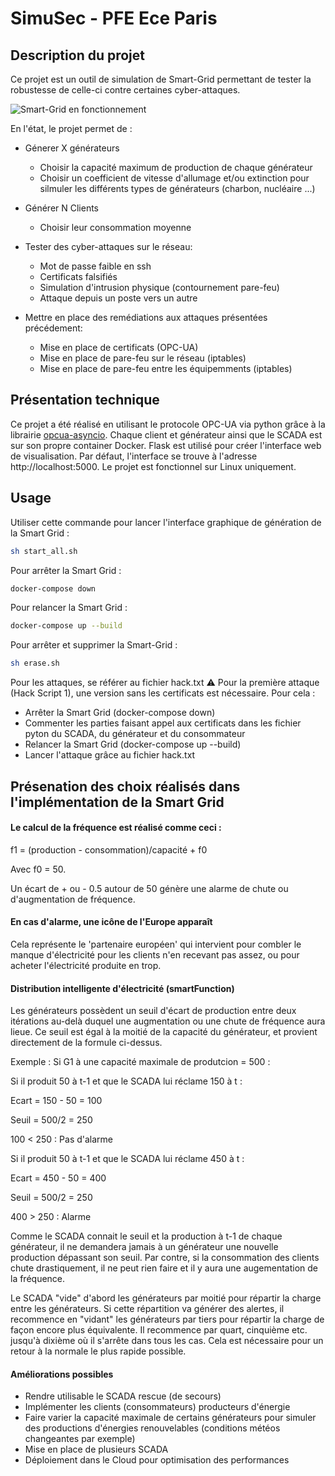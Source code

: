 # SimuSec - PFE Ece Paris

## Description du projet

Ce projet est un outil de simulation de Smart-Grid permettant de tester la robustesse de celle-ci contre certaines cyber-attaques.

![Smart-Grid en fonctionnement](https://s10.gifyu.com/images/Hnet-image97594f3d00dbdce8.gif)

En l'état, le projet permet de :
+ Génerer X générateurs
	 + Choisir la capacité maximum de production de chaque générateur
	 + Choisir un coefficient de vitesse d'allumage et/ou extinction pour silmuler les différents types de générateurs (charbon, nucléaire ...)
+ Générer N Clients
	* Choisir leur consommation moyenne

+ Tester des cyber-attaques sur le réseau:
	* Mot de passe faible en ssh
	* Certificats falsifiés
	* Simulation d'intrusion physique (contournement pare-feu)
	* Attaque depuis un poste vers un autre

+ Mettre en place des remédiations aux attaques présentées précédement:
	* Mise en place de certificats (OPC-UA)
	* Mise en place de pare-feu sur le réseau (iptables)
	* Mise en place de pare-feu entre les équipemments (iptables)

## Présentation technique

Ce projet a été réalisé en utilisant le protocole OPC-UA via python grâce à la librairie [opcua-asyncio](https://github.com/FreeOpcUa/opcua-asyncio). Chaque client et générateur ainsi que le SCADA est sur son propre container Docker. Flask est utilisé pour créer l'interface web de visualisation. Par défaut, l'interface se trouve à l'adresse http://localhost:5000. Le projet est fonctionnel sur Linux uniquement. 

## Usage

Utiliser cette commande pour lancer l'interface graphique de génération de la Smart Grid :

```bash
sh start_all.sh
```

Pour arrêter la Smart Grid :

```bash
docker-compose down
```
Pour relancer la Smart Grid :

```bash
docker-compose up --build
```

Pour arrêter et supprimer la Smart-Grid :

```bash
sh erase.sh
```

Pour les attaques, se référer au fichier hack.txt ⚠️ Pour la première attaque (Hack Script 1), une version sans les certificats est nécessaire. Pour cela :
+ Arrêter la Smart Grid (docker-compose down)
+ Commenter les parties faisant appel aux certificats dans les fichier pyton du SCADA, du générateur et du consommateur
+ Relancer la Smart Grid (docker-compose up --build)
+ Lancer l'attaque grâce au fichier hack.txt

## Présenation des choix réalisés dans l'implémentation de la Smart Grid

#### Le calcul de la fréquence est réalisé comme ceci :

f1 = (production - consommation)/capacité + f0 

Avec f0 = 50. 

Un écart de + ou - 0.5 autour de 50 génère une alarme de chute ou d'augmentation de fréquence.

#### En cas d'alarme, une icône de l'Europe apparaît

Cela représente le 'partenaire européen' qui intervient pour combler le manque d'électricité pour les clients n'en recevant pas assez, ou pour acheter l'électricité produite en trop.

#### Distribution intelligente d'électricité (smartFunction)

Les générateurs possèdent un seuil d'écart de production entre deux itérations au-delà duquel une augmentation ou une chute de fréquence aura lieue. Ce seuil est égal à la moitié de la capacité du générateur, et provient directement de la formule ci-dessus. 

Exemple : Si G1 à une capacité maximale de produtcion = 500 :

Si il produit 50 à t-1 et que le SCADA lui réclame 150 à t :

Ecart = 150 - 50 = 100

Seuil = 500/2 = 250

100 < 250 : Pas d'alarme 

Si il produit 50 à t-1 et que le SCADA lui réclame 450 à t :

Ecart = 450 - 50 = 400

Seuil = 500/2 = 250

400 > 250 : Alarme

Comme le SCADA connait le seuil et la production à t-1 de chaque générateur, il ne demandera jamais à un générateur une nouvelle production dépassant son seuil. Par contre, si la consommation des clients chute drastiquement, il ne peut rien faire et il y aura une augementation de la fréquence.

Le SCADA "vide" d'abord les générateurs par moitié pour répartir la charge entre les générateurs. Si cette répartition va générer des alertes, il recommence en "vidant" les générateurs par tiers pour répartir la charge de façon encore plus équivalente. Il recommence par quart, cinquième etc. jusqu'à dixième où il s'arrête dans tous les cas. Cela est nécessaire pour un retour à la normale le plus rapide possible.

#### Améliorations possibles

* Rendre utilisable le SCADA rescue (de secours)
* Implémenter les clients (consommateurs) producteurs d'énergie
* Faire varier la capacité maximale de certains générateurs pour simuler des productions d'énergies renouvelables (conditions météos changeantes par exemple)
* Mise en place de plusieurs SCADA
* Déploiement dans le Cloud pour optimisation des performances
